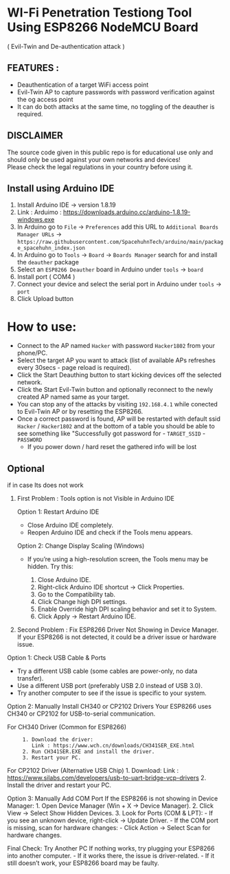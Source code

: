 # WI-Fi Penetration Testiong Tool Using ESP8266 NodeMCU Board 
( Evil-Twin and De-authentication attack ) 

## FEATURES :
* Deauthentication of a target WiFi access point
* Evil-Twin AP to capture passwords with password verification against the og access point
* It can do both attacks at the same time, no toggling of the deauther is required.

## DISCLAIMER
The source code given in this public repo is for educational use only and should only be used against your own networks and devices!<br>
Please check the legal regulations in your country before using it.

## Install using Arduino IDE
1. Install Arduino IDE -> version 1.8.19
2. Link : Arduimo : https://downloads.arduino.cc/arduino-1.8.19-windows.exe 
3. In Arduino go to `File` -> `Preferences` add this URL to `Additional Boards Manager URLs` ->
   `https://raw.githubusercontent.com/SpacehuhnTech/arduino/main/package_spacehuhn_index.json`  
4. In Arduino go to `Tools` -> `Board` -> `Boards Manager` search for and install the `deauther` package 
5. Select an `ESP8266 Deauther` board in Arduino under `tools` -> `board`
6. Install port ( COM4 ) 
7. Connect your device and select the serial port in Arduino under `tools` -> `port`
8. Click Upload button

# How to use:
- Connect to the AP named `Hacker` with password `Hacker1802` from your phone/PC.
- Select the target AP you want to attack (list of available APs refreshes every 30secs - page reload is required).
- Click the Start Deauthing button to start kicking devices off the selected network.
- Click the Start Evil-Twin button and optionally reconnect to the newly created AP named same as your target.
- You can stop any of the attacks by visiting `192.168.4.1` while conected to Evil-Twin AP or by resetting the ESP8266.
- Once a correct password is found, AP will be restarted with default ssid `Hacker` / `Hacker1802` and at the bottom of a table you should be able to see something like "Successfully got password for - `TARGET_SSID` - `PASSWORD`
   - If you power down / hard reset the gathered info will be lost


## Optional 
if in case Its does not work 

1. First Problem : Tools option is not Visible in Arduino IDE

   Option 1: Restart Arduino IDE
      - Close Arduino IDE completely.
      - Reopen Arduino IDE and check if the Tools menu appears.

   Option 2: Change Display Scaling (Windows)
      - If you’re using a high-resolution screen, the Tools menu may be hidden. Try this:

         1. Close Arduino IDE.
         2. Right-click Arduino IDE shortcut → Click Properties.
         3. Go to the Compatibility tab.
         4. Click Change high DPI settings.
         5. Enable Override high DPI scaling behavior and set it to System.
         6. Click Apply → Restart Arduino IDE.

2. Second Problem : Fix ESP8266 Driver Not Showing in Device Manager.
          If your ESP8266 is not detected, it could be a driver issue or hardware issue.

Option 1: Check USB Cable & Ports

   - Try a different USB cable (some cables are power-only, no data transfer).
   - Use a different USB port (preferably USB 2.0 instead of USB 3.0).
   - Try another computer to see if the issue is specific to your system.

Option 2: Manually Install CH340 or CP2102 Drivers
     Your ESP8266 uses CH340 or CP2102 for USB-to-serial communication.

   For CH340 Driver (Common for ESP8266)
        
         1. Download the driver:
            Link : https://www.wch.cn/downloads/CH341SER_EXE.html
         2. Run CH341SER.EXE and install the driver.
         3. Restart your PC.

   For CP2102 Driver (Alternative USB Chip)
       1. Download:
         Link : https://www.silabs.com/developers/usb-to-uart-bridge-vcp-drivers
       2. Install the driver and restart your PC.

Option 3: Manually Add COM Port
   If the ESP8266 is not showing in Device Manager:
      1. Open Device Manager (Win + X → Device Manager).
      2. Click View → Select Show Hidden Devices.
      3. Look for Ports (COM & LPT):
         - If you see an unknown device, right-click → Update Driver.
         - If the COM port is missing, scan for hardware changes:
         - Click Action → Select Scan for hardware changes.

Final Check: Try Another PC
   If nothing works, try plugging your ESP8266 into another computer.
      - If it works there, the issue is driver-related.
      - If it still doesn’t work, your ESP8266 board may be faulty.


           

   
